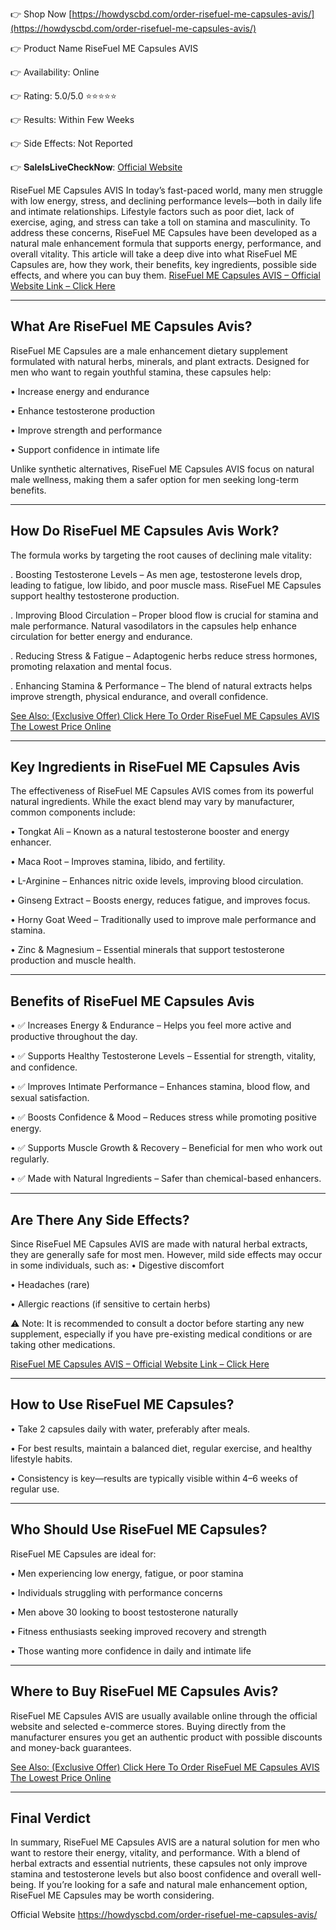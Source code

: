 👉 Shop Now [https://howdyscbd.com/order-risefuel-me-capsules-avis/](https://howdyscbd.com/order-risefuel-me-capsules-avis/)

👉 Product Name RiseFuel ME Capsules AVIS

👉 Availability: Online 

👉 Rating:  5.0/5.0 ⭐⭐⭐⭐⭐

👉 Results: Within Few Weeks 

👉 Side Effects: Not Reported 

👉 𝐒𝐚𝐥𝐞𝐈𝐬𝐋𝐢𝐯𝐞𝐂𝐡𝐞𝐜𝐤𝐍𝐨𝐰:    [Official Website](https://howdyscbd.com/order-risefuel-me-capsules-avis/)

RiseFuel ME Capsules AVIS In today’s fast-paced world, many men struggle with low energy, stress, and declining performance levels—both in daily life and intimate relationships. Lifestyle factors such as poor diet, lack of exercise, aging, and stress can take a toll on stamina and masculinity. To address these concerns, RiseFuel ME Capsules have been developed as a natural male enhancement formula that supports energy, performance, and overall vitality.
This article will take a deep dive into what RiseFuel ME Capsules are, how they work, their benefits, key ingredients, possible side effects, and where you can buy them.
[RiseFuel ME Capsules AVIS – Official Website Link – Click Here](https://howdyscbd.com/order-risefuel-me-capsules-avis/)
________________________________________
## What Are RiseFuel ME Capsules Avis?
RiseFuel ME Capsules are a male enhancement dietary supplement formulated with natural herbs, minerals, and plant extracts. Designed for men who want to regain youthful stamina, these capsules help:

•	Increase energy and endurance

•	Enhance testosterone production

•	Improve strength and performance

•	Support confidence in intimate life

Unlike synthetic alternatives, RiseFuel ME Capsules AVIS focus on natural male wellness, making them a safer option for men seeking long-term benefits.
________________________________________
## How Do RiseFuel ME Capsules Avis Work?

The formula works by targeting the root causes of declining male vitality:

.	Boosting Testosterone Levels – As men age, testosterone levels drop, leading to fatigue, low libido, and poor muscle mass. RiseFuel ME Capsules support healthy testosterone production.
	
.	Improving Blood Circulation – Proper blood flow is crucial for stamina and male performance. Natural vasodilators in the capsules help enhance circulation for better energy and endurance.

.	Reducing Stress & Fatigue – Adaptogenic herbs reduce stress hormones, promoting relaxation and mental focus.
	
.	Enhancing Stamina & Performance – The blend of natural extracts helps improve strength, physical endurance, and overall confidence.

[See Also: (Exclusive Offer) Click Here To Order RiseFuel ME Capsules AVIS The Lowest Price Online](https://howdyscbd.com/order-risefuel-me-capsules-avis/)
________________________________________
## Key Ingredients in RiseFuel ME Capsules Avis

The effectiveness of  RiseFuel ME Capsules AVIS comes from its powerful natural ingredients. While the exact blend may vary by manufacturer, common components include:

•	Tongkat Ali – Known as a natural testosterone booster and energy enhancer.

•	Maca Root – Improves stamina, libido, and fertility.

•	L-Arginine – Enhances nitric oxide levels, improving blood circulation.

•	Ginseng Extract – Boosts energy, reduces fatigue, and improves focus.

•	Horny Goat Weed – Traditionally used to improve male performance and stamina.

•	Zinc & Magnesium – Essential minerals that support testosterone production and muscle health.
________________________________________
## Benefits of RiseFuel ME Capsules Avis

•	✅ Increases Energy & Endurance – Helps you feel more active and productive throughout the day.

•	✅ Supports Healthy Testosterone Levels – Essential for strength, vitality, and confidence.

•	✅ Improves Intimate Performance – Enhances stamina, blood flow, and sexual satisfaction.

•	✅ Boosts Confidence & Mood – Reduces stress while promoting positive energy.

•	✅ Supports Muscle Growth & Recovery – Beneficial for men who work out regularly.

•	✅ Made with Natural Ingredients – Safer than chemical-based enhancers.
________________________________________
## Are There Any Side Effects?

Since RiseFuel ME Capsules AVIS are made with natural herbal extracts, they are generally safe for most men. However, mild side effects may occur in some individuals, such as:
•	Digestive discomfort

•	Headaches (rare)

•	Allergic reactions (if sensitive to certain herbs)

⚠️ Note: It is recommended to consult a doctor before starting any new supplement, especially if you have pre-existing medical conditions or are taking other medications.

[RiseFuel ME Capsules AVIS – Official Website Link – Click Here](https://howdyscbd.com/order-risefuel-me-capsules-avis/)

________________________________________
## How to Use RiseFuel ME Capsules?

•	Take 2 capsules daily with water, preferably after meals.

•	For best results, maintain a balanced diet, regular exercise, and healthy lifestyle habits.

•	Consistency is key—results are typically visible within 4–6 weeks of regular use.
________________________________________
## Who Should Use RiseFuel ME Capsules?

RiseFuel ME Capsules are ideal for:

•	Men experiencing low energy, fatigue, or poor stamina

•	Individuals struggling with performance concerns

•	Men above 30 looking to boost testosterone naturally

•	Fitness enthusiasts seeking improved recovery and strength

•	Those wanting more confidence in daily and intimate life
________________________________________
## Where to Buy RiseFuel ME Capsules Avis?

RiseFuel ME Capsules AVIS are usually available online through the official website and selected e-commerce stores. Buying directly from the manufacturer ensures you get an authentic product with possible discounts and money-back guarantees.

[See Also: (Exclusive Offer) Click Here To Order RiseFuel ME Capsules AVIS The Lowest Price Online](https://howdyscbd.com/order-risefuel-me-capsules-avis/)

________________________________________
## Final Verdict

In summary, RiseFuel ME Capsules AVIS  are a natural solution for men who want to restore their energy, vitality, and performance. With a blend of herbal extracts and essential nutrients, these capsules not only improve stamina and testosterone levels but also boost confidence and overall well-being.
If you’re looking for a safe and natural male enhancement option, RiseFuel ME Capsules may be worth considering.


Official Website https://howdyscbd.com/order-risefuel-me-capsules-avis/
